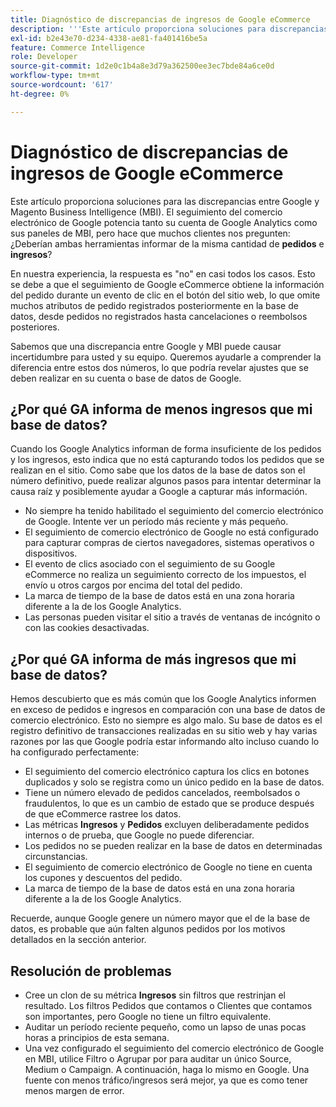```yaml
---
title: Diagnóstico de discrepancias de ingresos de Google eCommerce
description: '''Este artículo proporciona soluciones para discrepancias entre Google y Magento Business Intelligence (MBI). El seguimiento del comercio electrónico de Google potencia tanto su cuenta de Google Analytics como sus paneles de MBI, pero hace que muchos clientes nos pregunten: ¿Deberían ambas herramientas informar de la misma cantidad de **pedidos** e **ingresos"**?'
exl-id: b2e43e70-d234-4338-ae81-fa401416be5a
feature: Commerce Intelligence
role: Developer
source-git-commit: 1d2e0c1b4a8e3d79a362500ee3ec7bde84a6ce0d
workflow-type: tm+mt
source-wordcount: '617'
ht-degree: 0%

---
```


# Diagnóstico de discrepancias de ingresos de Google eCommerce

Este artículo proporciona soluciones para las discrepancias entre Google y Magento Business Intelligence (MBI). El seguimiento del comercio electrónico de Google potencia tanto su cuenta de Google Analytics como sus paneles de MBI, pero hace que muchos clientes nos pregunten: ¿Deberían ambas herramientas informar de la misma cantidad de **pedidos** e **ingresos**?

En nuestra experiencia, la respuesta es &quot;no&quot; en casi todos los casos. Esto se debe a que el seguimiento de Google eCommerce obtiene la información del pedido durante un evento de clic en el botón del sitio web, lo que omite muchos atributos de pedido registrados posteriormente en la base de datos, desde pedidos no registrados hasta cancelaciones o reembolsos posteriores.

Sabemos que una discrepancia entre Google y MBI puede causar incertidumbre para usted y su equipo. Queremos ayudarle a comprender la diferencia entre estos dos números, lo que podría revelar ajustes que se deben realizar en su cuenta o base de datos de Google.

## ¿Por qué GA informa de **menos** ingresos que mi base de datos?

Cuando los Google Analytics informan de forma insuficiente de los pedidos y los ingresos, esto indica que no está capturando todos los pedidos que se realizan en el sitio. Como sabe que los datos de la base de datos son el número definitivo, puede realizar algunos pasos para intentar determinar la causa raíz y posiblemente ayudar a Google a capturar más información.

* No siempre ha tenido habilitado el seguimiento del comercio electrónico de Google. Intente ver un período más reciente y más pequeño.
* El seguimiento de comercio electrónico de Google no está configurado para capturar compras de ciertos navegadores, sistemas operativos o dispositivos.
* El evento de clics asociado con el seguimiento de su Google eCommerce no realiza un seguimiento correcto de los impuestos, el envío u otros cargos por encima del total del pedido.
* La marca de tiempo de la base de datos está en una zona horaria diferente a la de los Google Analytics.
* Las personas pueden visitar el sitio a través de ventanas de incógnito o con las cookies desactivadas.

## ¿Por qué GA informa de **más** ingresos que mi base de datos?

Hemos descubierto que es más común que los Google Analytics informen en exceso de pedidos e ingresos en comparación con una base de datos de comercio electrónico. Esto no siempre es algo malo. Su base de datos es el registro definitivo de transacciones realizadas en su sitio web y hay varias razones por las que Google podría estar informando alto incluso cuando lo ha configurado perfectamente:

* El seguimiento del comercio electrónico captura los clics en botones duplicados y solo se registra como un único pedido en la base de datos.
* Tiene un número elevado de pedidos cancelados, reembolsados o fraudulentos, lo que es un cambio de estado que se produce después de que eCommerce rastree los datos.
* Las métricas **Ingresos** y **Pedidos** excluyen deliberadamente pedidos internos o de prueba, que Google no puede diferenciar.
* Los pedidos no se pueden realizar en la base de datos en determinadas circunstancias.
* El seguimiento de comercio electrónico de Google no tiene en cuenta los cupones y descuentos del pedido.
* La marca de tiempo de la base de datos está en una zona horaria diferente a la de los Google Analytics.

Recuerde, aunque Google genere un número mayor que el de la base de datos, es probable que aún falten algunos pedidos por los motivos detallados en la sección anterior.

## Resolución de problemas

* Cree un clon de su métrica **Ingresos** sin filtros que restrinjan el resultado. Los filtros Pedidos que contamos o Clientes que contamos son importantes, pero Google no tiene un filtro equivalente.
* Auditar un período reciente pequeño, como un lapso de unas pocas horas a principios de esta semana.
* Una vez configurado el seguimiento del comercio electrónico de Google en MBI, utilice Filtro o Agrupar por para auditar un único Source, Medium o Campaign. A continuación, haga lo mismo en Google. Una fuente con menos tráfico/ingresos será mejor, ya que es como tener menos margen de error.
